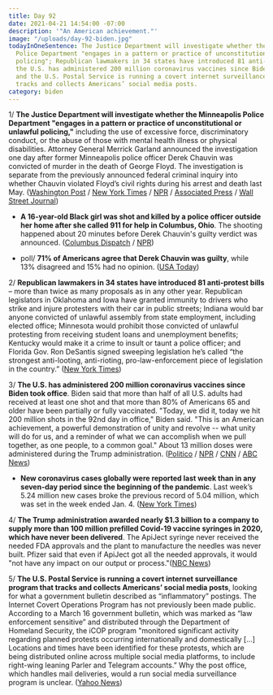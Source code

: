 ```yaml
---
title: Day 92
date: 2021-04-21 14:54:00 -07:00
description: '"An American achievement."'
image: "/uploads/day-92-biden.jpg"
todayInOneSentence: The Justice Department will investigate whether the Minneapolis
  Police Department "engages in a pattern or practice of unconstitutional or unlawful
  policing"; Republican lawmakers in 34 states have introduced 81 anti-protest bills;
  the U.S. has administered 200 million coronavirus vaccines since Biden took office;
  and the U.S. Postal Service is running a covert internet surveillance program that
  tracks and collects Americans’ social media posts.
category: biden
---
```


1/ **The Justice Department will investigate whether the Minneapolis Police Department "engages in a pattern or practice of unconstitutional or unlawful policing,"** including the use of excessive force, discriminatory conduct, or the abuse of those with mental health illness or physical disabilities. Attorney General Merrick Garland announced the investigation one day after former Minneapolis police officer Derek Chauvin was convicted of murder in the death of George Floyd. The investigation is separate from the previously announced federal criminal inquiry into whether Chauvin violated Floyd’s civil rights during his arrest and death last May. ([Washington Post](https://www.washingtonpost.com/national-security/merrick-garland-george-floyd-minneapolis-police-investigation/2021/04/21/57bf90ca-a2a8-11eb-a774-7b47ceb36ee8_story.html) / [New York Times](https://www.nytimes.com/2021/04/21/us/justice-department-investigation-minneapolis-police.html) / [NPR](https://www.npr.org/sections/trial-over-killing-of-george-floyd/2021/04/21/989446758/doj-to-investigate-minneapolis-police-for-possible-patterns-of-excessive-force) / [Associated Press](https://apnews.com/article/george-floyd-verdict-police-reform-doj-e24dd1a390a781af3495fa1e0271f492) / [Wall Street Journal](https://www.wsj.com/articles/u-s-to-probe-minneapolis-police-practices-after-floyds-killing-11619013633))

* **A 16-year-old Black girl was shot and killed by a police officer outside her home after she called 911 for help in Columbus, Ohio**. The shooting happened about 20 minutes before Derek Chauvin's guilty verdict was announced. ([Columbus Dispatch](https://www.dispatch.com/story/news/crime/2021/04/20/one-person-killed-officer-involved-shooting-east-side/7309088002/) / [NPR](https://www.npr.org/2021/04/20/989342784/16-year-old-black-girl-who-called-for-help-fatally-shot-by-police-ohio-family-sa))

* poll/ **71% of Americans agree that Derek Chauvin was guilty**, while 13% disagreed and 15% had no opinion. ([USA Today](https://www.usatoday.com/story/news/politics/2021/04/21/chauvin-verdict-poll-majority-approve-guilty-finding/7316788002/))

2/ **Republican lawmakers in 34 states have introduced 81 anti-protest bills** – more than twice as many proposals as in any other year. Republican legislators in Oklahoma and Iowa have granted immunity to drivers who strike and injure protesters with their car in public streets; Indiana would bar anyone convicted of unlawful assembly from state employment, including elected office; Minnesota would prohibit those convicted of unlawful protesting from receiving student loans and unemployment benefits; Kentucky would make it a crime to insult or taunt a police officer; and Florida Gov. Ron DeSantis signed sweeping legislation he’s called “the strongest anti-looting, anti-rioting, pro-law-enforcement piece of legislation in the country.” ([New York Times](https://www.nytimes.com/2021/04/21/us/politics/republican-anti-protest-laws.html))

3/ **The U.S. has administered 200 million coronavirus vaccines since Biden took office**. Biden said that more than half of all U.S. adults had received at least one shot and that more than 80% of Americans 65 and older have been partially or fully vaccinated. "Today, we did it, today we hit 200 million shots in the 92nd day in office," Biden said. "This is an American achievement, a powerful demonstration of unity and revolve -- what unity will do for us, and a reminder of what we can accomplish when we pull together, as one people, to a common goal." About 13 million doses were administered during the Trump administration. ([Politico](https://www.politico.com/news/2021/04/21/biden-businesses-covid-vaccines-484030) / [NPR](https://www.npr.org/2021/04/21/989487650/biden-says-goal-of-200-million-covid-19-vaccinations-in-100-days-has-been-met) / [CNN](https://www.cnn.com/2021/04/21/politics/biden-200-million-shots/index.html) / [ABC News](https://abcnews.go.com/Politics/biden-announces-200-million-vaccine-dose-goal-met/story?id=77216487))

* **New coronavirus cases globally were reported last week than in any seven-day period since the beginning of the pandemic**. Last week’s 5.24 million new cases broke the previous record of 5.04 million, which was set in the week ended Jan. 4. ([New York Times](https://www.nytimes.com/2021/04/21/world/coronavirus-global.html))

4/ **The Trump administration awarded nearly $1.3 billion to a company to supply more than 100 million prefilled Covid-19 vaccine syringes in 2020, which have never been delivered**. The ApiJect syringe never received the needed FDA approvals and the plant to manufacture the needles was never built. Pfizer said that even if ApiJect got all the needed approvals, it would "not have any impact on our output or process."([NBC News](https://www.nbcnews.com/health/health-care/trump-administration-awarded-firm-1-3-billion-make-covid-vaccine-n1263872))

5/ **The U.S. Postal Service is running a covert internet surveillance program that tracks and collects Americans’ social media posts**, looking for what a government bulletin described  as “inflammatory” postings. The Internet Covert Operations Program has not previously been made public. According to a March 16 government bulletin, which was marked as “law enforcement sensitive” and distributed through the Department of Homeland Security, the iCOP program "monitored significant activity regarding planned protests occurring internationally and domestically \[...\] Locations and times have been identified for these protests, which are being distributed online across multiple social media platforms, to include right-wing leaning Parler and Telegram accounts.” Why the post office, which handles mail deliveries, would a run social media surveillance program is unclear. ([Yahoo News](https://news.yahoo.com/the-postal-service-is-running-a-running-a-covert-operations-program-that-monitors-americans-social-media-posts-160022919.html))